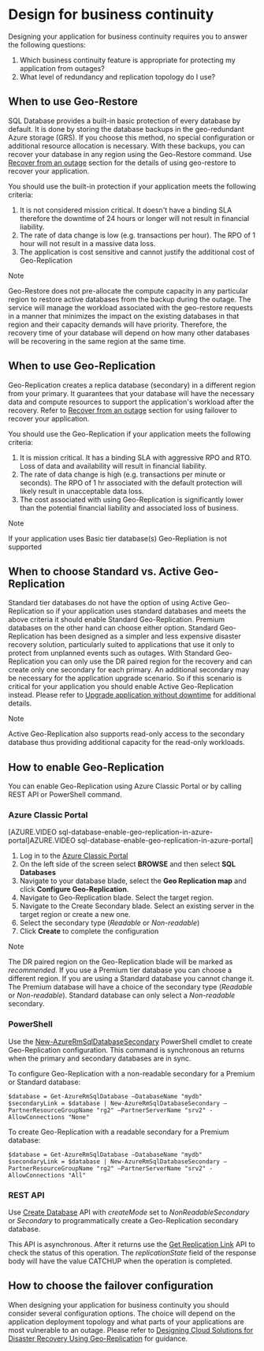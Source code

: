<properties 
   pageTitle="SQL Database Design for Business Continuity" 
   description="Guidance for choosing In this section, guidance will be provided for how to choose which BCDR features should be used and when. This will include descriptions of what you automatically get by using SQL DB."
   services="sql-database" 
   documentationCenter="" 
   authors="elfisher" 
   manager="jeffreyg" 
   editor="monicar"/>

<tags
   ms.service="sql-database"
   ms.devlang="NA"
   ms.topic="article"
   ms.tgt_pltfrm="NA"
   ms.workload="data-management" 
   ms.date="11/16/2015"
   ms.author="elfish"/>

# Design for business continuity
Designing your application for business continuity requires you to answer the following questions:

1. Which business continuity feature is appropriate for protecting my application from outages?
2. What level of redundancy and replication topology do I use?

## When to use Geo-Restore
SQL Database provides a built-in basic protection of every database by default. It is done by storing the database backups in the geo-redundant Azure storage (GRS). If you choose this method, no special configuration or additional resource allocation is necessary. With these backups, you can recover your database in any region using the Geo-Restore command. Use [Recover from an outage](sql-database-disaster-recovery.md) section for the details of using geo-restore to recover your application. 

You should use the built-in protection if your application meets the following criteria:

1. It is not considered mission critical. It doesn't have a binding SLA therefore the downtime of 24 hours or longer will not result in financial liability.
2. The rate of data change is low (e.g. transactions per hour). The RPO of 1 hour will not result in a massive data loss.
3. The application is cost sensitive and cannot justify the additional cost of Geo-Replication 

> [!NOTE]
> Geo-Restore does not pre-allocate the compute capacity in any particular region to restore active databases from the backup during the outage. The service will manage the workload associated with the geo-restore requests in a manner that minimizes the impact on the existing databases in that region and their capacity demands will have priority. Therefore, the recovery time of your database will depend on how many other databases will be recovering in the same region at the same time. 
> 
> 
## When to use Geo-Replication
Geo-Replication creates a replica database (secondary) in a different region from your primary. It guarantees that your database will have the necessary data and compute resources to support the application's workload after the recovery. Refer to [Recover from an outage](sql-database-disaster-recovery.md) section for using failover to recover your application.

You should use the Geo-Replication if your application meets the following criteria:

1. It is mission critical. It has a binding SLA with aggressive RPO and RTO. Loss of data and availability will result in financial liability. 
2. The rate of data change is high (e.g. transactions per minute or seconds). The RPO of 1 hr associated with the default protection will likely result in unacceptable data loss.
3. The cost associated with using Geo-Replication is significantly lower than the potential financial liability and associated loss of business.

> [!NOTE]
> If your application uses Basic tier database(s) Geo-Repliation is not supported
> 
> 
## When to choose Standard vs. Active Geo-Replication
Standard tier databases do not have the option of using Active Geo-Replication so if your application uses standard databases and meets the above criteria it should enable Standard Geo-Replication. Premium databases on the other hand can choose either option. Standard Geo-Replication has been designed as a simpler and less expensive disaster recovery solution, particularly suited to applications that use it only to protect from unplanned events such as outages. With Standard Geo-Replication you can only use the DR paired region for the recovery and can create only one secondary for each primary. An additional secondary may be necessary for the application upgrade scenario. So if this scenario is critical for your application you should enable Active Geo-Replication instead. Please refer to [Upgrade application without downtime](sql-database-business-continuity-application-upgrade.md) for additional details. 

> [!NOTE]
> Active Geo-Replication also supports read-only access to the secondary database thus providing additional capacity for the read-only workloads. 
> 
> 
## How to enable Geo-Replication
You can enable Geo-Replication using Azure Classic Portal or by calling REST API or PowerShell command.

### Azure Classic Portal
[AZURE.VIDEO sql-database-enable-geo-replication-in-azure-portal]AZURE.VIDEO sql-database-enable-geo-replication-in-azure-portal]

1. Log in to the [Azure Classic Portal](https://portal.Azure.com)
2. On the left side of the screen select **BROWSE** and then select **SQL Databases**
3. Navigate to your database blade, select the **Geo Replication map** and click **Configure Geo-Replication**.
4. Navigate to Geo-Replication blade. Select the target region. 
5. Navigate to the Create Secondary blade. Select an existing server in the target region or create a new one.
6. Select the secondary type (*Readable* or *Non-readable*)
7. Click **Create** to complete the configuration

> [!NOTE]
> The DR paired region on the Geo-Replication blade will be marked as *recommended*. If you use a Premium tier database you can choose a different region. If you are using a Standard database you cannot change it. The Premium database will  have a choice of the secondary type (*Readable* or *Non-readable*). Standard database can only select a *Non-readable* secondary.
> 
> 
### PowerShell
Use the [New-AzureRmSqlDatabaseSecondary](https://msdn.microsoft.com/library/mt603689.aspx) PowerShell cmdlet to create Geo-Replication configuration. This command is synchronous an returns when the primary and secondary databases are in sync. 

To configure Geo-Replication with a non-readable secondary for a Premium or Standard database:

    $database = Get-AzureRmSqlDatabase –DatabaseName "mydb"
    $secondaryLink = $database | New-AzureRmSqlDatabaseSecondary –PartnerResourceGroupName "rg2" –PartnerServerName "srv2" -AllowConnections "None"

To create Geo-Replication with a readable secondary for a Premium database:

    $database = Get-AzureRmSqlDatabase –DatabaseName "mydb"
    $secondaryLink = $database | New-AzureRmSqlDatabaseSecondary –PartnerResourceGroupName "rg2" –PartnerServerName "srv2" -AllowConnections "All"


### REST API
Use [Create Database](https://msdn.microsoft.com/library/mt163685.aspx) API with *createMode* set to *NonReadableSecondary* or *Secondary* to programmatically create a Geo-Replication secondary database.

This API is asynchronous. After it returns use the [Get Replication Link](https://msdn.microsoft.com/library/mt600778.aspx) API to check the status of this operation. The *replicationState* field of the response body will have the value CATCHUP when the operation is completed.

## How to choose the failover configuration
When designing your application for business continuity you should consider several configuration options. The choice will depend on the application deployment topology and what parts of your applications are most vulnerable to an outage. Please refer to [Designing Cloud Solutions for Disaster Recovery Using  Geo-Replication](sql-database-designing-cloud-solutions-for-disaster-recovery.md) for guidance.

